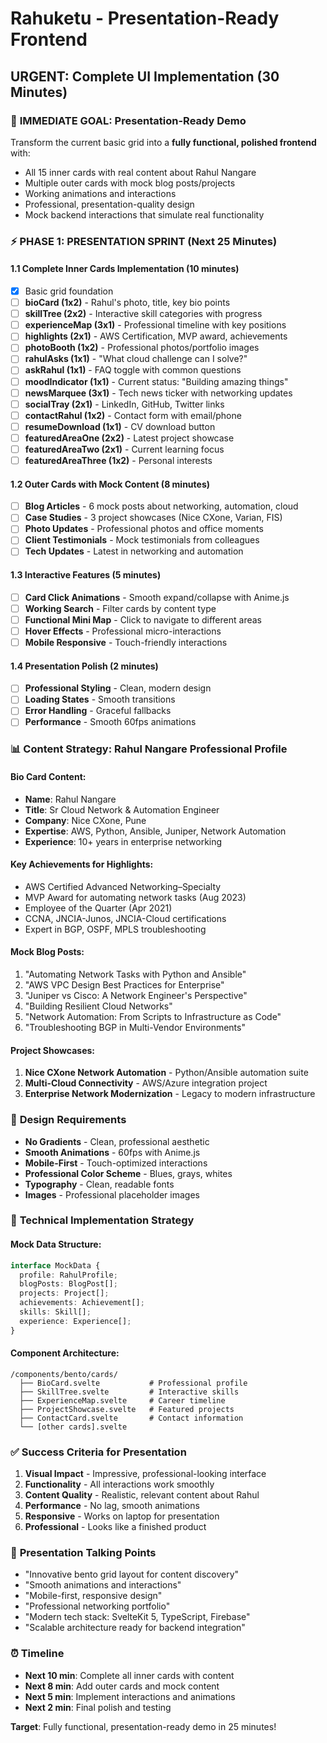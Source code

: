 # Rahuketu - Presentation-Ready Frontend
## URGENT: Complete UI Implementation (30 Minutes)

### 🎯 **IMMEDIATE GOAL: Presentation-Ready Demo**

Transform the current basic grid into a **fully functional, polished frontend** with:
- All 15 inner cards with real content about Rahul Nangare
- Multiple outer cards with mock blog posts/projects  
- Working animations and interactions
- Professional, presentation-quality design
- Mock backend interactions that simulate real functionality

### ⚡ **PHASE 1: PRESENTATION SPRINT (Next 25 Minutes)**

#### 1.1 Complete Inner Cards Implementation (10 minutes)
- [x] Basic grid foundation
- [ ] **bioCard (1x2)** - Rahul's photo, title, key bio points
- [ ] **skillTree (2x2)** - Interactive skill categories with progress
- [ ] **experienceMap (3x1)** - Professional timeline with key positions
- [ ] **highlights (2x1)** - AWS Certification, MVP award, achievements  
- [ ] **photoBooth (1x2)** - Professional photos/portfolio images
- [ ] **rahulAsks (1x1)** - "What cloud challenge can I solve?"
- [ ] **askRahul (1x1)** - FAQ toggle with common questions
- [ ] **moodIndicator (1x1)** - Current status: "Building amazing things"
- [ ] **newsMarquee (3x1)** - Tech news ticker with networking updates
- [ ] **socialTray (2x1)** - LinkedIn, GitHub, Twitter links
- [ ] **contactRahul (1x2)** - Contact form with email/phone
- [ ] **resumeDownload (1x1)** - CV download button
- [ ] **featuredAreaOne (2x2)** - Latest project showcase
- [ ] **featuredAreaTwo (2x1)** - Current learning focus
- [ ] **featuredAreaThree (1x2)** - Personal interests

#### 1.2 Outer Cards with Mock Content (8 minutes)
- [ ] **Blog Articles** - 6 mock posts about networking, automation, cloud
- [ ] **Case Studies** - 3 project showcases (Nice CXone, Varian, FIS)
- [ ] **Photo Updates** - Professional photos and office moments
- [ ] **Client Testimonials** - Mock testimonials from colleagues
- [ ] **Tech Updates** - Latest in networking and automation

#### 1.3 Interactive Features (5 minutes)
- [ ] **Card Click Animations** - Smooth expand/collapse with Anime.js
- [ ] **Working Search** - Filter cards by content type
- [ ] **Functional Mini Map** - Click to navigate to different areas
- [ ] **Hover Effects** - Professional micro-interactions
- [ ] **Mobile Responsive** - Touch-friendly interactions

#### 1.4 Presentation Polish (2 minutes)
- [ ] **Professional Styling** - Clean, modern design
- [ ] **Loading States** - Smooth transitions
- [ ] **Error Handling** - Graceful fallbacks
- [ ] **Performance** - Smooth 60fps animations

### 📊 **Content Strategy: Rahul Nangare Professional Profile**

#### Bio Card Content:
- **Name**: Rahul Nangare
- **Title**: Sr Cloud Network & Automation Engineer
- **Company**: Nice CXone, Pune
- **Expertise**: AWS, Python, Ansible, Juniper, Network Automation
- **Experience**: 10+ years in enterprise networking

#### Key Achievements for Highlights:
- AWS Certified Advanced Networking–Specialty
- MVP Award for automating network tasks (Aug 2023)
- Employee of the Quarter (Apr 2021)
- CCNA, JNCIA-Junos, JNCIA-Cloud certifications
- Expert in BGP, OSPF, MPLS troubleshooting

#### Mock Blog Posts:
1. "Automating Network Tasks with Python and Ansible"
2. "AWS VPC Design Best Practices for Enterprise"
3. "Juniper vs Cisco: A Network Engineer's Perspective"
4. "Building Resilient Cloud Networks"
5. "Network Automation: From Scripts to Infrastructure as Code"
6. "Troubleshooting BGP in Multi-Vendor Environments"

#### Project Showcases:
1. **Nice CXone Network Automation** - Python/Ansible automation suite
2. **Multi-Cloud Connectivity** - AWS/Azure integration project  
3. **Enterprise Network Modernization** - Legacy to modern infrastructure

### 🎨 **Design Requirements**
- **No Gradients** - Clean, professional aesthetic
- **Smooth Animations** - 60fps with Anime.js
- **Mobile-First** - Touch-optimized interactions
- **Professional Color Scheme** - Blues, grays, whites
- **Typography** - Clean, readable fonts
- **Images** - Professional placeholder images

### 🚀 **Technical Implementation Strategy**

#### Mock Data Structure:
```typescript
interface MockData {
  profile: RahulProfile;
  blogPosts: BlogPost[];
  projects: Project[];
  achievements: Achievement[];
  skills: Skill[];
  experience: Experience[];
}
```

#### Component Architecture:
```
/components/bento/cards/
  ├── BioCard.svelte           # Professional profile
  ├── SkillTree.svelte         # Interactive skills
  ├── ExperienceMap.svelte     # Career timeline
  ├── ProjectShowcase.svelte   # Featured projects
  ├── ContactCard.svelte       # Contact information
  └── [other cards].svelte
```

### ✅ **Success Criteria for Presentation**

1. **Visual Impact** - Impressive, professional-looking interface
2. **Functionality** - All interactions work smoothly
3. **Content Quality** - Realistic, relevant content about Rahul
4. **Performance** - No lag, smooth animations
5. **Responsive** - Works on laptop for presentation
6. **Professional** - Looks like a finished product

### 🎯 **Presentation Talking Points**
- "Innovative bento grid layout for content discovery"
- "Smooth animations and interactions"
- "Mobile-first, responsive design"
- "Professional networking portfolio"
- "Modern tech stack: SvelteKit 5, TypeScript, Firebase"
- "Scalable architecture ready for backend integration"

### ⏰ **Timeline**
- **Next 10 min**: Complete all inner cards with content
- **Next 8 min**: Add outer cards and mock content  
- **Next 5 min**: Implement interactions and animations
- **Next 2 min**: Final polish and testing

**Target**: Fully functional, presentation-ready demo in 25 minutes!
